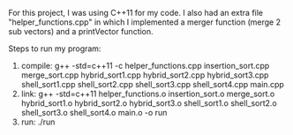 For this project, I was using C++11 for my code. I also had an extra file "helper_functions.cpp" in which I implemented a merger function (merge 2 sub vectors) and a printVector function.

Steps to run my program:
1) compile: 
    g++ -std=c++11 -c helper_functions.cpp insertion_sort.cpp merge_sort.cpp hybrid_sort1.cpp hybrid_sort2.cpp hybrid_sort3.cpp shell_sort1.cpp shell_sort2.cpp 
    shell_sort3.cpp shell_sort4.cpp main.cpp
2) link:
    g++ -std=c++11 helper_functions.o insertion_sort.o merge_sort.o hybrid_sort1.o hybrid_sort2.o hybrid_sort3.o shell_sort1.o shell_sort2.o shell_sort3.o
    shell_sort4.o main.o -o run
3) run:
    ./run



